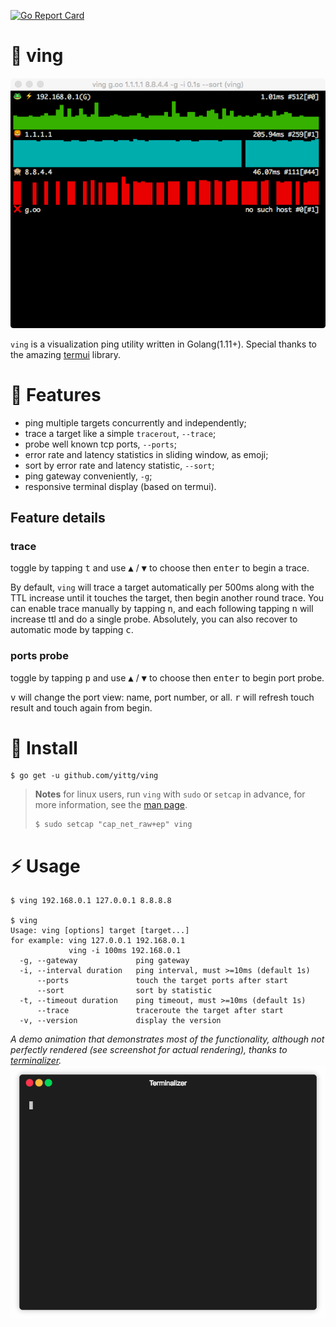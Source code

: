 [![Go Report Card](https://goreportcard.com/badge/github.com/yittg/ving)](https://goreportcard.com/report/github.com/yittg/ving)

# 🐸 ving

![](./assets/screenshot.png)

`ving` is a visualization ping utility written in Golang(1.11+).
Special thanks to the amazing [termui](https://github.com/gizak/termui) library.

# 🦁 Features

* ping multiple targets concurrently and independently;
* trace a target like a simple `tracerout`, `--trace`;
* probe well known tcp ports, `--ports`;
* error rate and latency statistics in sliding window, as emoji;
* sort by error rate and latency statistic, `--sort`;
* ping gateway conveniently, `-g`;
* responsive terminal display (based on termui).

## Feature details

### trace

toggle by tapping <kbd>t</kbd> and use <kbd>▲</kbd> / <kbd>▼</kbd> to choose then <kbd>enter</kbd> to begin a trace.

By default, `ving` will trace a target automatically per 500ms along with the TTL increase until it touches the target, then begin another round trace.
You can enable trace manually by tapping <kbd>n</kbd>, and each following tapping <kbd>n</kbd> will increase ttl and do a single probe.
Absolutely, you can also recover to automatic mode by tapping <kbd>c</kbd>.

### ports probe

toggle by tapping <kbd>p</kbd> and use <kbd>▲</kbd> / <kbd>▼</kbd> to choose then <kbd>enter</kbd> to begin port probe.

<kbd>v</kbd> will change the port view: name, port number, or all. <kbd>r</kbd> will refresh touch result and touch again from begin.

# 🙈 Install

```
$ go get -u github.com/yittg/ving
```

> __Notes__ for linux users, run `ving` with `sudo` or `setcap` in advance, 
for more information, see the [man page](http://linux.die.net/man/7/capabilities).
>
>    ```
>    $ sudo setcap "cap_net_raw+ep" ving
>    ``` 

# ⚡ Usage

```
$ ving 192.168.0.1 127.0.0.1 8.8.8.8

$ ving
Usage: ving [options] target [target...]
for example: ving 127.0.0.1 192.168.0.1
             ving -i 100ms 192.168.0.1
  -g, --gateway             ping gateway
  -i, --interval duration   ping interval, must >=10ms (default 1s)
      --ports               touch the target ports after start
      --sort                sort by statistic
  -t, --timeout duration    ping timeout, must >=10ms (default 1s)
      --trace               traceroute the target after start
  -v, --version             display the version
```

_A demo animation that demonstrates most of the functionality, although not perfectly rendered (see screenshot for actual rendering), thanks to [terminalizer](https://github.com/faressoft/terminalizer)._
![](./assets/ving.gif)

